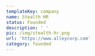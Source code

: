 ```yaml
---
templateKey: company
name: Stealth HR
status: Founded
description: ' '
pic: /img/stealth-hr.png
url: 'https://www.alleycorp.com'
category: founded
---
```


